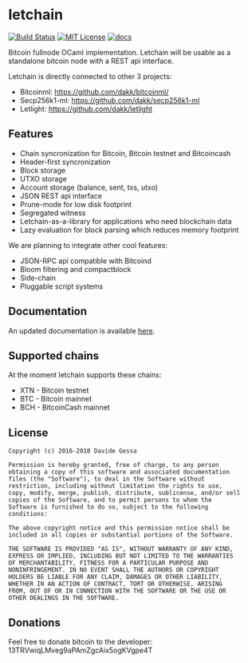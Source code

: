 # letchain

[![Build Status](https://travis-ci.org/dakk/letchain.svg)](https://travis-ci.org/dakk/letchain)
[![MIT License](http://img.shields.io/badge/license-MIT-blue.svg)](https://github.com/dakk/letchain/blob/master/LICENSE)
[![docs](https://img.shields.io/badge/doc-online-blue.svg)](https://github.com/dakk/letchain/wiki)

Bitcoin fullnode OCaml implementation. 
Letchain will be usable as a standalone bitcoin node with a REST api interface.

Letchain is directly connected to other 3 projects:
- Bitcoinml: https://github.com/dakk/bitcoinml/
- Secp256k1-ml: https://github.com/dakk/secp256k1-ml 
- Letlight: https://github.com/dakk/letlight

## Features

- Chain syncronization for Bitcoin, Bitcoin testnet and Bitcoincash
- Header-first syncronization
- Block storage
- UTXO storage
- Account storage (balance, sent, txs, utxo)
- JSON REST api interface
- Prune-mode for low disk footprint
- Segregated witness
- Letchain-as-a-library for applications who need blockchain data
- Lazy evaluation for block parsing which reduces memory footprint

We are planning to integrate other cool features:
- JSON-RPC api compatible with Bitcoind
- Bloom filtering and compactblock
- Side-chain
- Pluggable script systems

## Documentation
An updated documentation is available [here](https://github.com/dakk/letchain/wiki).

## Supported chains

At the moment letchain supports these chains:
- XTN - Bitcoin testnet
- BTC - Bitcoin mainnet
- BCH - BitcoinCash mainnet

## License

```
Copyright (c) 2016-2018 Davide Gessa

Permission is hereby granted, free of charge, to any person
obtaining a copy of this software and associated documentation
files (the "Software"), to deal in the Software without
restriction, including without limitation the rights to use,
copy, modify, merge, publish, distribute, sublicense, and/or sell
copies of the Software, and to permit persons to whom the
Software is furnished to do so, subject to the following
conditions:

The above copyright notice and this permission notice shall be
included in all copies or substantial portions of the Software.

THE SOFTWARE IS PROVIDED "AS IS", WITHOUT WARRANTY OF ANY KIND,
EXPRESS OR IMPLIED, INCLUDING BUT NOT LIMITED TO THE WARRANTIES
OF MERCHANTABILITY, FITNESS FOR A PARTICULAR PURPOSE AND
NONINFRINGEMENT. IN NO EVENT SHALL THE AUTHORS OR COPYRIGHT
HOLDERS BE LIABLE FOR ANY CLAIM, DAMAGES OR OTHER LIABILITY,
WHETHER IN AN ACTION OF CONTRACT, TORT OR OTHERWISE, ARISING
FROM, OUT OF OR IN CONNECTION WITH THE SOFTWARE OR THE USE OR
OTHER DEALINGS IN THE SOFTWARE.
```


## Donations

Feel free to donate bitcoin to the developer: 13TRVwiqLMveg9aPAmZgcAix5ogKVgpe4T